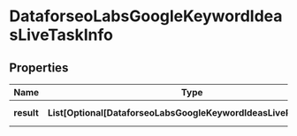 # DataforseoLabsGoogleKeywordIdeasLiveTaskInfo


## Properties

| Name | Type | Description | Notes |
|------------ | ------------- | ------------- | -------------|
**result** | **List[Optional[DataforseoLabsGoogleKeywordIdeasLiveResultInfo]]** | array of results |[optional]|